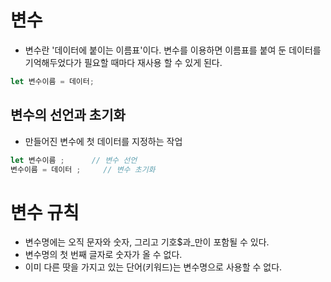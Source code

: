 # 변수

- 변수란 '데이터에 붙이는 이름표'이다. 변수를 이용하면 이름표를 붙여 둔 데이터를 기억해두었다가 필요할 때마다 재사용 할 수 있게 된다.

```javascript
let 변수이름 = 데이터;
```

## 변수의 선언과 초기화
- 만들어진 변수에 첫 데이터를 지정하는 작업 
```javascript
let 변수이름 ;      // 변수 선언
변수이름 = 데이터 ;     // 변수 초기화
```

# 변수 규칙

- 변수명에는 오직 문자와 숫자, 그리고 기호$과_만이 포함될 수 있다.
- 변수명의 첫 번째 글자로 숫자가 올 수 없다.
- 이미 다른 땃을 가지고 있는 단어(키워드)는 변수명으로 사용할 수 없다.

